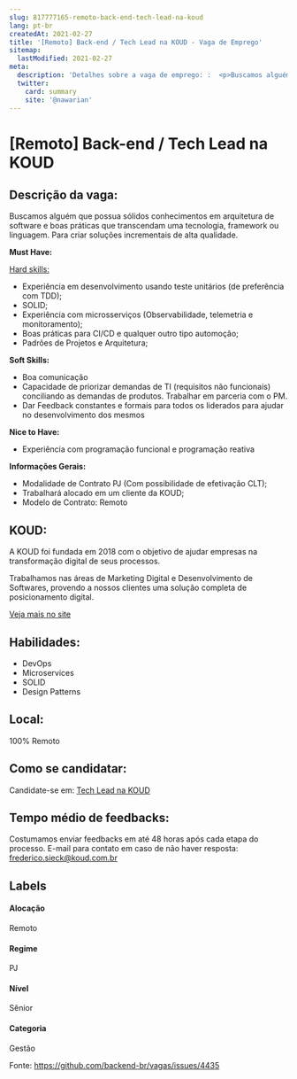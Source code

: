 ```yaml
---
slug: 817777165-remoto-back-end-tech-lead-na-koud
lang: pt-br
createdAt: 2021-02-27
title: '[Remoto] Back-end / Tech Lead na KOUD - Vaga de Emprego'
sitemap:
  lastModified: 2021-02-27
meta:
  description: 'Detalhes sobre a vaga de emprego: :  <p>Buscamos alguém que possua sólidos conhecimentos em arquitetura de software e boas práticas que transcendam uma tecnologia, framework ou linguagem. Para criar soluções incrementais de alta qualidade.&nbsp;</p> <p><strong>Must Have:</strong></p> <p><ins>Hard skills:</ins></p> <ul> <li>Experiência em desenvolvimento usando teste unitários (de preferência com TDD);</li> <li>SOLID;</li> <li>Experiência com microsserviços (Observabilidade, telemetria e monitoramento);</li> <li>Boas práticas para CI/CD e qualquer outro tipo automoção;</li> <li>Padrões de Projetos e Arquitetura;</li> </ul> <p><strong>Soft Skills:</strong></p> <ul> <li>Boa comunicação&nbsp;</li> <li>Capacidade de priorizar demandas de TI (requisitos não funcionais) conciliando as demandas de produtos. Trabalhar em parceria com o PM.</li> <li>Dar Feedback constantes e formais para todos os liderados para ajudar no desenvolvimento dos mesmos</li> </ul> <p><strong>Nice to Have:</strong></p> <ul> <li>Experiência com programação funcional e programação reativa</li> </ul> <p><strong>Informações Gerais:</strong></p> <ul> <li>Modalidade de Contrato PJ (Com possibilidade de efetivação CLT);</li> <li>Trabalhará alocado em um cliente da KOUD;</li> <li>Modelo de Contrato: Remoto</li> </ul>'
  twitter:
    card: summary
    site: '@nawarian'
---
```


# [Remoto] Back-end / Tech Lead na KOUD

## Descrição da vaga: 
 <p>Buscamos alguém que possua sólidos conhecimentos em arquitetura de software e boas práticas que transcendam uma tecnologia, framework ou linguagem. Para criar soluções incrementais de alta qualidade.&nbsp;</p>
<p><strong>Must Have:</strong></p>
<p><ins>Hard skills:</ins></p>
<ul>
<li>Experiência em desenvolvimento usando teste unitários (de preferência com TDD);</li>
<li>SOLID;</li>
<li>Experiência com microsserviços (Observabilidade, telemetria e monitoramento);</li>
<li>Boas práticas para CI/CD e qualquer outro tipo automoção;</li>
<li>Padrões de Projetos e Arquitetura;</li>
</ul>
<p><strong>Soft Skills:</strong></p>
<ul>
<li>Boa comunicação&nbsp;</li>
<li>Capacidade de priorizar demandas de TI (requisitos não funcionais) conciliando as demandas de produtos. Trabalhar em parceria com o PM.</li>
<li>Dar Feedback constantes e formais para todos os liderados para ajudar no desenvolvimento dos mesmos</li>
</ul>
<p><strong>Nice to Have:</strong></p>
<ul>
<li>Experiência com programação funcional e programação reativa</li>
</ul>
<p><strong>Informações Gerais:</strong></p>
<ul>
<li>Modalidade de Contrato PJ (Com possibilidade de efetivação CLT);</li>
<li>Trabalhará alocado em um cliente da KOUD;</li>
<li>Modelo de Contrato: Remoto</li>
</ul>

## KOUD: 
 <p>A KOUD foi fundada em 2018 com o objetivo de ajudar empresas na transformação digital de seus processos.</p>
<p>Trabalhamos nas áreas de Marketing Digital e Desenvolvimento de Softwares, provendo a nossos clientes uma solução completa de posicionamento digital.</p><a href='https://coodesh.com/empresas/koud'>Veja mais no site</a>

 ## Habilidades: 
 - DevOps 
- Microservices 
- SOLID 
- Design Patterns
## Local: 
 100% Remoto



## Como se candidatar:
Candidate-se em: [Tech Lead na KOUD](https://coodesh.com/vagas/tech-lead-005039?origin=github&modal=open)
## Tempo médio de feedbacks:
 Costumamos enviar feedbacks em até 48 horas após cada etapa do processo. E-mail para contato em caso de não haver resposta: [frederico.sieck@koud.com.br](mailto:frederico.sieck@koud.com.br)
## Labels
#### Alocação
Remoto
#### Regime
PJ
#### Nível
Sênior
#### Categoria
Gestão

Fonte: https://github.com/backend-br/vagas/issues/4435